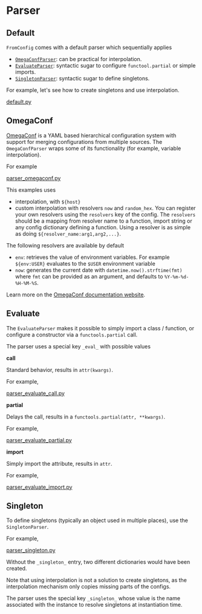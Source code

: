 # Parser <!-- {docsify-ignore} -->


<a id="default"></a>
## Default

`FromConfig` comes with a default parser which sequentially applies

- [`OmegaConfParser`](#omegaconf): can be practical for interpolation.
- [`EvaluateParser`](#evaluate): syntactic sugar to configure `functool.partial` or simple imports.
- [`SingletonParser`](#singleton): syntactic sugar to define singletons.

For example, let's see how to create singletons and use interpolation.

[default.py](default.py ':include :type=code python')


<a id="omegaconf"></a>
## OmegaConf

[OmegaConf](https://omegaconf.readthedocs.io) is a YAML based hierarchical configuration system with support for merging configurations from multiple sources. The `OmegaConfParser` wraps some of its functionality (for example, variable interpolation).

For example

[parser_omegaconf.py](parser_omegaconf.py ':include :type=code python')

This examples uses

- interpolation, with `${host}`
- custom interpolation with resolvers `now` and `random_hex`. You can register your own resolvers using the `resolvers` key of the config. The `resolvers` should be a mapping from resolver name to a function, import string or any config dictionary defining a function. Using a resolver is as simple as doing `${resolver_name:arg1,arg2,...}`.


The following resolvers are available by default

- `env`: retrieves the value of environment variables. For example `${env:USER}` evaluates to the `$USER` environment variable
- `now`: generates the current date with `datetime.now().strftime(fmt)` where `fmt` can be provided as an argument, and defaults to `%Y-%m-%d-%H-%M-%S`.

Learn more on the [OmegaConf documentation website](https://omegaconf.readthedocs.io).

<a id="evaluate"></a>
## Evaluate

The `EvaluateParser` makes it possible to simply import a class / function, or configure a constructor via a `functools.partial` call.

The parser uses a special key `_eval_` with possible values

__call__

Standard behavior, results in `attr(kwargs)`.

For example,

[parser_evaluate_call.py](parser_evaluate_call.py ':include :type=code python')

__partial__

Delays the call, results in a `functools.partial(attr, **kwargs)`.

For example,

[parser_evaluate_partial.py](parser_evaluate_partial.py ':include :type=code python')

__import__

Simply import the attribute, results in `attr`.

For example,

[parser_evaluate_import.py](parser_evaluate_import.py ':include :type=code python')


<a id="singleton"></a>
## Singleton

To define singletons (typically an object used in multiple places), use the `SingletonParser`.

For example,

[parser_singleton.py](parser_singleton.py ':include :type=code python')

Without the `_singleton_` entry, two different dictionaries would have been created.

Note that using interpolation is not a solution to create singletons, as the interpolation mechanism only copies missing parts of the configs.

The parser uses the special key `_singleton_` whose value is the name associated with the instance to resolve singletons at instantiation time.
